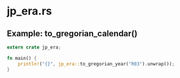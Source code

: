 # jp_era.rs

## Example: to_gregorian_calendar()

```rust
extern crate jp_era;

fn main() {
    println!("{}", jp_era::to_gregorian_year("R03").unwrap());
}
```
